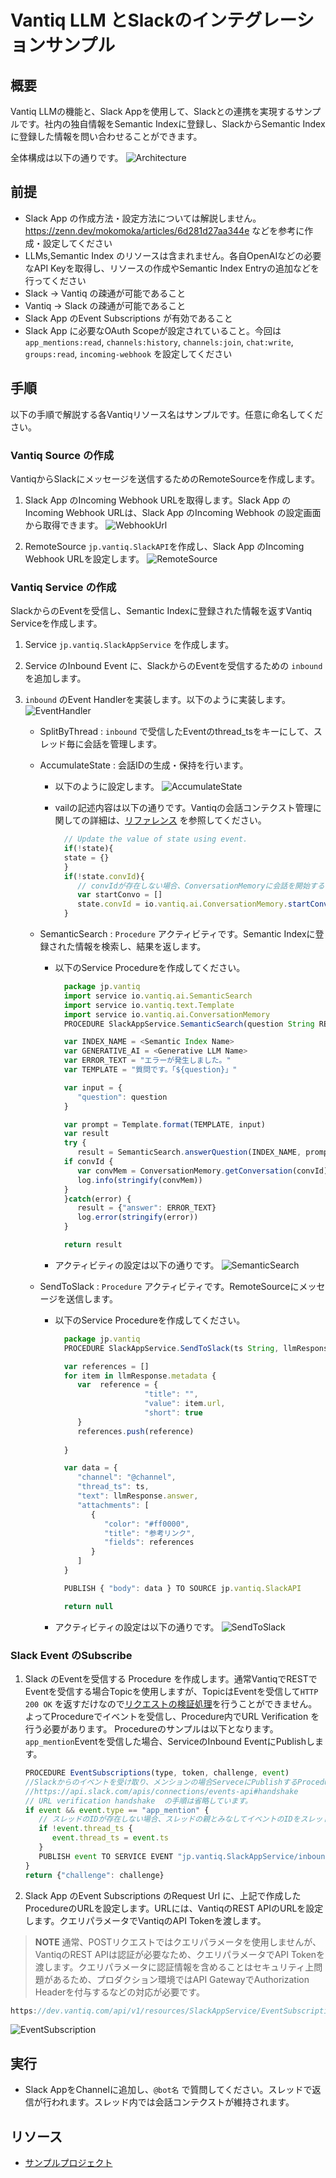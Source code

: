 # Vantiq LLM とSlackのインテグレーションサンプル

## 概要

Vantiq LLMの機能と、Slack Appを使用して、Slackとの連携を実現するサンプルです。社内の独自情報をSemantic Indexに登録し、SlackからSemantic Indexに登録した情報を問い合わせることができます。

全体構成は以下の通りです。
![Architecture](../../imgs/vantiq_llm_slack_integration/vantiq_slack_architecture.png)

## 前提

- Slack App の作成方法・設定方法については解説しません。https://zenn.dev/mokomoka/articles/6d281d27aa344e などを参考に作成・設定してください
- LLMs,Semantic Index のリソースは含まれません。各自OpenAIなどの必要なAPI Keyを取得し、リソースの作成やSemantic Index Entryの追加などを行ってください
- Slack -> Vantiq の疎通が可能であること
- Vantiq -> Slack の疎通が可能であること
- Slack App のEvent Subscriptions が有効であること
- Slack App に必要なOAuth Scopeが設定されていること。今回は`app_mentions:read`, `channels:history`, `channels:join`, `chat:write`, `groups:read`, `incoming-webhook` を設定してください

## 手順

以下の手順で解説する各Vantiqリソース名はサンプルです。任意に命名してください。

### Vantiq Source の作成

VantiqからSlackにメッセージを送信するためのRemoteSourceを作成します。

1. Slack App のIncoming Webhook URLを取得します。Slack App のIncoming Webhook URLは、Slack App のIncoming Webhook の設定画面から取得できます。
![WebhookUrl](../../imgs/vantiq_llm_slack_integration/slack_incomingwebhook.png)

1. RemoteSource `jp.vantiq.SlackAPI`を作成し、Slack App のIncoming Webhook URLを設定します。
![RemoteSource](../../imgs/vantiq_llm_slack_integration/remotesource.png)

### Vantiq Service の作成

SlackからのEventを受信し、Semantic Indexに登録された情報を返すVantiq Serviceを作成します。

1. Service `jp.vantiq.SlackAppService` を作成します。

1. Service のInbound Event に、SlackからのEventを受信するための `inbound` を追加します。

1. `inbound` のEvent Handlerを実装します。以下のように実装します。
![EventHandler](../../imgs/vantiq_llm_slack_integration/eventhandler.png)

   - SplitByThread : `inbound` で受信したEventのthread_tsをキーにして、スレッド毎に会話を管理します。
   - AccumulateState : 会話IDの生成・保持を行います。
     - 以下のように設定します。
      ![AccumulateState](../../imgs/vantiq_llm_slack_integration/accumulateState.png)
     - vailの記述内容は以下の通りです。Vantiqの会話コンテクスト管理に関しての詳細は、[リファレンス](https://dev.vantiq.com/docs/system/rules/index.html#conversationmemory) を参照してください。

       ```javascript
         // Update the value of state using event.
         if(!state){
         state = {}
         }
         if(!state.convId){
            // convIdが存在しない場合、ConversationMemoryに会話を開始するようにリクエストする
            var startConvo = []
            state.convId = io.vantiq.ai.ConversationMemory.startConversation(startConvo)
         } 
       ```

   - SemanticSearch : `Procedure` アクティビティです。Semantic Indexに登録された情報を検索し、結果を返します。
     - 以下のService Procedureを作成してください。

       ```javascript
         package jp.vantiq
         import service io.vantiq.ai.SemanticSearch
         import service io.vantiq.text.Template
         import service io.vantiq.ai.ConversationMemory
         PROCEDURE SlackAppService.SemanticSearch(question String REQUIRED, convId String): Object

         var INDEX_NAME = <Semantic Index Name>
         var GENERATIVE_AI = <Generative LLM Name>
         var ERROR_TEXT = "エラーが発生しました。"
         var TEMPLATE = "質問です。「${question}」"

         var input = {
            "question": question
         }

         var prompt = Template.format(TEMPLATE, input)
         var result
         try {
            result = SemanticSearch.answerQuestion(INDEX_NAME, prompt, GENERATIVE_AI, convId)
         if convId {
            var convMem = ConversationMemory.getConversation(convId)
            log.info(stringify(convMem))
         }
         }catch(error) {
            result = {"answer": ERROR_TEXT}
            log.error(stringify(error))
         }

         return result
       ```

     - アクティビティの設定は以下の通りです。
       ![SemanticSearch](../../imgs/vantiq_llm_slack_integration/semanticSearch.png)

   - SendToSlack : `Procedure` アクティビティです。RemoteSourceにメッセージを送信します。
     - 以下のService Procedureを作成してください。

       ```javascript
         package jp.vantiq
         PROCEDURE SlackAppService.SendToSlack(ts String, llmResponse Object )

         var references = []
         for item in llmResponse.metadata {
            var  reference = {
                           "title": "",
                           "value": item.url,
                           "short": true
            }
            references.push(reference)
            
         }

         var data = {
            "channel": "@channel",
            "thread_ts": ts,
            "text": llmResponse.answer,
            "attachments": [
               {
                  "color": "#ff0000",
                  "title": "参考リンク",
                  "fields": references
               }
            ]
         }

         PUBLISH { "body": data } TO SOURCE jp.vantiq.SlackAPI

         return null
       ```

     - アクティビティの設定は以下の通りです。
       ![SendToSlack](../../imgs/vantiq_llm_slack_integration/sendToSlack.png)

### Slack Event のSubscribe

1. Slack のEventを受信する Procedure を作成します。通常VantiqでRESTでEventを受信する場合Topicを使用しますが、TopicはEventを受信して`HTTP 200 OK` を返すだけなので[リクエストの検証処理](https://api.slack.com/apis/connections/events-api#handshake)を行うことができません。よってProcedureでイベントを受信し、Procedure内でURL Verification を行う必要があります。
Procedureのサンプルは以下となります。`app_mention`Eventを受信した場合、ServiceのInbound EventにPublishします。

   ```javascript
   PROCEDURE EventSubscriptions(type, token, challenge, event)
   //Slackからのイベントを受け取り、メンションの場合ServeceにPublishするProcedureです。
   //https://api.slack.com/apis/connections/events-api#handshake
   // URL verification handshake  の手順は省略しています。
   if event && event.type == "app_mention" {
      // スレッドのIDが存在しない場合、スレッドの親とみなしてイベントのIDをスレッドIDに設定する
      if !event.thread_ts {
         event.thread_ts = event.ts
      } 
      PUBLISH event TO SERVICE EVENT "jp.vantiq.SlackAppService/inbound"
   }
   return {"challenge": challenge}
   ```

1. Slack App のEvent Subscriptions のRequest Url に、上記で作成したProcedureのURLを設定します。URLには、VantiqのREST APIのURLを設定します。クエリパラメータでVantiqのAPI Tokenを渡します。
 
 > **NOTE**
 > 通常、POSTリクエストではクエリパラメータを使用しませんが、VantiqのREST APIは認証が必要なため、クエリパラメータでAPI Tokenを渡します。クエリパラメータに認証情報を含めることはセキュリティ上問題があるため、プロダクション環境ではAPI GatewayでAuthorization Headerを付与するなどの対応が必要です。

   ```javascript
   https://dev.vantiq.com/api/v1/resources/SlackAppService/EventSubscriptions?token=<API Token>
   ```
![EventSubscription](../../imgs/vantiq_llm_slack_integration/slack_event_subscription.png)

## 実行

- Slack AppをChannelに追加し、`@bot名` で質問してください。スレッドで返信が行われます。スレッド内では会話コンテクストが維持されます。

## リソース

- [サンプルプロジェクト](../../conf/vantiq_llm_slack_integration/vantiq_llm_slack_integration.zip)
